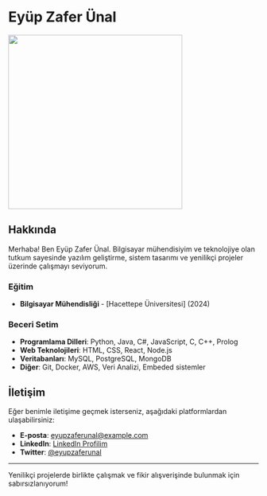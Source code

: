 
<!--
**eyzaun/eyzaun** is a ✨ _special_ ✨ repository because its `README.md` (this file) appears on your GitHub profile.

Here are some ideas to get you started:

- 🔭 I’m currently working on ...
- 🌱 I’m currently learning ...
- 👯 I’m looking to collaborate on ...
- 🤔 I’m looking for help with ...
- 💬 Ask me about ...
- 📫 How to reach me: ...
- 😄 Pronouns: ...
- ⚡ Fun fact: ...
-->

# Eyüp Zafer Ünal

<img align="center" height="350" src="https://media3.giphy.com/media/v1.Y2lkPTc5MGI3NjExYjRmcWUwaGFkbW1lczJoYzBjbHBxZjMyeDdhdDQycGdzamwyOGhiZyZlcD12MV9pbnRlcm5hbF9naWZfYnlfaWQmY3Q9Zw/ZtB2l3jHiJsFa/giphy.gif"/>

## Hakkında

Merhaba! Ben Eyüp Zafer Ünal. Bilgisayar mühendisiyim ve teknolojiye olan tutkum sayesinde yazılım geliştirme, sistem tasarımı ve yenilikçi projeler üzerinde çalışmayı seviyorum. 

### Eğitim

- **Bilgisayar Mühendisliği** - [Hacettepe Üniversitesi] (2024)

### Beceri Setim

- **Programlama Dilleri**: Python, Java, C#, JavaScript, C, C++, Prolog
- **Web Teknolojileri**: HTML, CSS, React, Node.js
- **Veritabanları**: MySQL, PostgreSQL, MongoDB
- **Diğer**: Git, Docker, AWS, Veri Analizi, Embeded sistemler


## İletişim

Eğer benimle iletişime geçmek isterseniz, aşağıdaki platformlardan ulaşabilirsiniz:

- **E-posta**: eyupzaferunal@example.com
- **LinkedIn**: [LinkedIn Profilim]([https://linkedin.com/in/eyupzaferunal](https://www.linkedin.com/in/ey%C3%BCp-zafer-%C3%BCnal-583975190/))
- **Twitter**: [@eyupzaferunal](https://twitter.com/)

---

Yenilikçi projelerde birlikte çalışmak ve fikir alışverişinde bulunmak için sabırsızlanıyorum!
